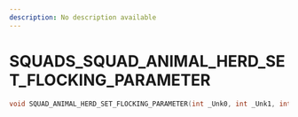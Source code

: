 ```yaml
---
description: No description available 
---
```


# SQUADS\_SQUAD_ANIMAL_HERD_SET_FLOCKING_PARAMETER

```cpp
void SQUAD_ANIMAL_HERD_SET_FLOCKING_PARAMETER(int _Unk0, int _Unk1, int _Unk2, int _Unk3, int _Unk4);
```